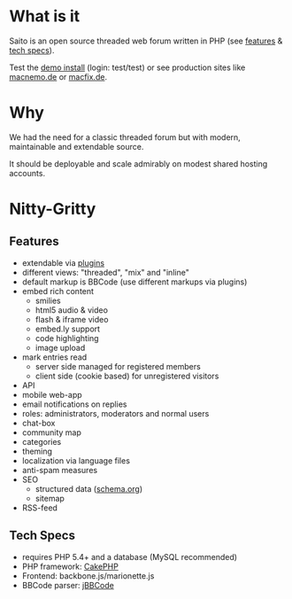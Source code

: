 <!--
Title: Home
Template: home
-->

# What is it #

Saito is an open source threaded web forum written in PHP (see [features](#features) & [tech specs](#techspecs)).

Test the [demo install][testforum] (login: test/test) or see production sites like [macnemo.de] or [macfix.de].

# Why #

We had the need for a classic threaded forum but with modern, maintainable and extendable source.

It should be deployable and scale admirably on modest shared hosting accounts.

# Nitty-Gritty #

<a name='features'></a>

## Features ##

- extendable via [plugins](saito-plugins)
- different views: "threaded", "mix" and "inline"
- default markup is BBCode (use different markups via plugins)
- embed rich content
	- smilies
	- html5 audio & video 
	- flash & iframe video
	- embed.ly support
	- code highlighting
	- image upload
- mark entries read
	- server side managed for registered members
	- client side (cookie based) for unregistered visitors
- API
- mobile web-app
- email notifications on replies
- roles: administrators, moderators and normal users
- chat-box
- community map
- categories
- theming
- localization via language files
- anti-spam measures
- SEO
	- structured data ([schema.org](http://schema.org/))
	- sitemap
- RSS-feed


<a name='techspecs'></a>

## Tech Specs ##

- requires PHP 5.4+ and a database (MySQL recommended)
- PHP framework: [CakePHP]
- Frontend: backbone.js/marionette.js
- BBCode parser: [jBBCode]


[CakePHP]: http://cakephp.org/
[jBBCode]: http://bbcode.com
[Marionette]: http://marionettejs.com/
[macnemo.de]: http://macnemo.de/
[macfix.de]: http://www.macfix.de/
[testforum]: http://saito.siezi.com/forum/